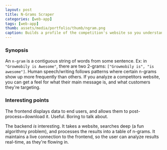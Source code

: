 ```yaml
---
layout: post
title: N-Grams Scraper
categories: [web-app]
tags: [web-app]
thumb: assets/media/portfolio/thumb/ngram.png
caption: Builds a profile of the competition's website so you understand how to compete
---
```


### Synopsis
An `n-gram` is a contiguous string of words from some sentence. Ex: in `"Growmobily is Awesome"`, there are two 2-grams: `["Growmobily is", "is awesome"]`. Human speech/writing follows patterns where certain n-grams show up more frequently than others. If you analyze a competitors website, you can get a feel for what their main message is, and what customers they're targeting.

### Interesting points
The frontend displays data to end users, and allows them to post-process+download it. Useful. Boring to talk about.

The backend *is* interesting. It takes a website, searches deep (a fun algorithmy problem), and processes the results into a table of n-grams. It maintains a live connection to the frontend, so the user can analyze results real-time, as they're flowing in.
